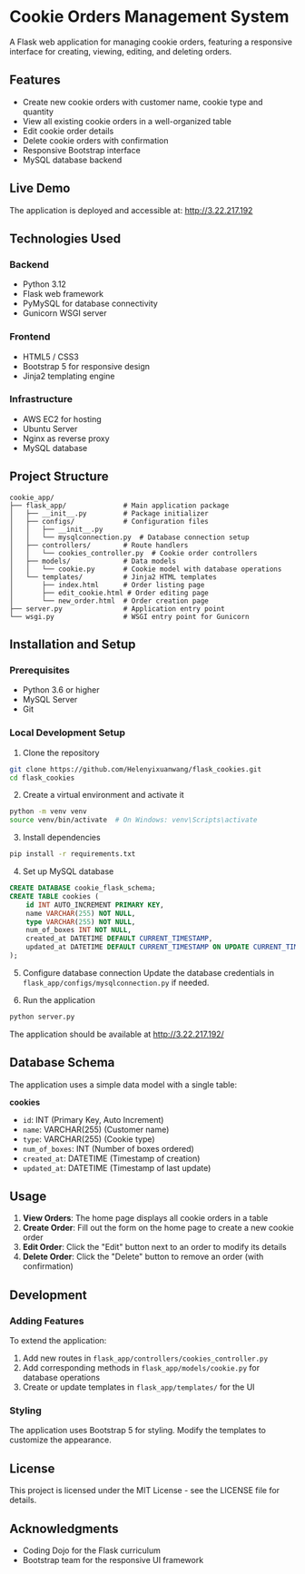 # Cookie Orders Management System

A Flask web application for managing cookie orders, featuring a responsive interface for creating, viewing, editing, and deleting orders.

## Features

- Create new cookie orders with customer name, cookie type and quantity
- View all existing cookie orders in a well-organized table
- Edit cookie order details
- Delete cookie orders with confirmation
- Responsive Bootstrap interface
- MySQL database backend

## Live Demo

The application is deployed and accessible at: http://3.22.217.192

## Technologies Used

### Backend
- Python 3.12
- Flask web framework
- PyMySQL for database connectivity
- Gunicorn WSGI server

### Frontend
- HTML5 / CSS3
- Bootstrap 5 for responsive design
- Jinja2 templating engine

### Infrastructure
- AWS EC2 for hosting
- Ubuntu Server
- Nginx as reverse proxy
- MySQL database

## Project Structure

```
cookie_app/
├── flask_app/              # Main application package
│   ├── __init__.py         # Package initializer
│   ├── configs/            # Configuration files
│   │   ├── __init__.py
│   │   └── mysqlconnection.py  # Database connection setup
│   ├── controllers/        # Route handlers
│   │   └── cookies_controller.py  # Cookie order controllers
│   ├── models/             # Data models
│   │   └── cookie.py       # Cookie model with database operations
│   └── templates/          # Jinja2 HTML templates
│       ├── index.html      # Order listing page
│       ├── edit_cookie.html # Order editing page
│       └── new_order.html  # Order creation page
├── server.py               # Application entry point
└── wsgi.py                 # WSGI entry point for Gunicorn
```

## Installation and Setup

### Prerequisites
- Python 3.6 or higher
- MySQL Server
- Git

### Local Development Setup

1. Clone the repository
```bash
git clone https://github.com/Helenyixuanwang/flask_cookies.git
cd flask_cookies
```

2. Create a virtual environment and activate it
```bash
python -m venv venv
source venv/bin/activate  # On Windows: venv\Scripts\activate
```

3. Install dependencies
```bash
pip install -r requirements.txt
```

4. Set up MySQL database
```sql
CREATE DATABASE cookie_flask_schema;
CREATE TABLE cookies (
    id INT AUTO_INCREMENT PRIMARY KEY,
    name VARCHAR(255) NOT NULL,
    type VARCHAR(255) NOT NULL,
    num_of_boxes INT NOT NULL,
    created_at DATETIME DEFAULT CURRENT_TIMESTAMP,
    updated_at DATETIME DEFAULT CURRENT_TIMESTAMP ON UPDATE CURRENT_TIMESTAMP
);
```

5. Configure database connection
Update the database credentials in `flask_app/configs/mysqlconnection.py` if needed.

6. Run the application
```bash
python server.py
```

The application should be available at http://3.22.217.192/

## Database Schema

The application uses a simple data model with a single table:

**cookies**
- `id`: INT (Primary Key, Auto Increment)
- `name`: VARCHAR(255) (Customer name)
- `type`: VARCHAR(255) (Cookie type)
- `num_of_boxes`: INT (Number of boxes ordered)
- `created_at`: DATETIME (Timestamp of creation)
- `updated_at`: DATETIME (Timestamp of last update)

## Usage

1. **View Orders**: The home page displays all cookie orders in a table
2. **Create Order**: Fill out the form on the home page to create a new cookie order
3. **Edit Order**: Click the "Edit" button next to an order to modify its details
4. **Delete Order**: Click the "Delete" button to remove an order (with confirmation)

## Development

### Adding Features

To extend the application:

1. Add new routes in `flask_app/controllers/cookies_controller.py`
2. Add corresponding methods in `flask_app/models/cookie.py` for database operations
3. Create or update templates in `flask_app/templates/` for the UI

### Styling

The application uses Bootstrap 5 for styling. Modify the templates to customize the appearance.

## License

This project is licensed under the MIT License - see the LICENSE file for details.

## Acknowledgments

- Coding Dojo for the Flask curriculum
- Bootstrap team for the responsive UI framework
